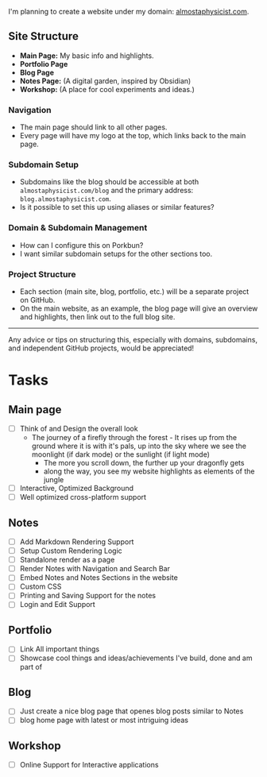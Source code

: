 I'm planning to create a website under my domain: [almostaphysicist.com](https://almostaphysicist.com).

## Site Structure

- **Main Page:** My basic info and highlights.
- **Portfolio Page**
- **Blog Page**
- **Notes Page:** (A digital garden, inspired by Obsidian)
- **Workshop:** (A place for cool experiments and ideas.)

### Navigation

- The main page should link to all other pages.
- Every page will have my logo at the top, which links back to the main page.

### Subdomain Setup

- Subdomains like the blog should be accessible at both `almostaphysicist.com/blog` and the primary address: `blog.almostaphysicist.com`.
- Is it possible to set this up using aliases or similar features?

### Domain & Subdomain Management

- How can I configure this on Porkbun?
- I want similar subdomain setups for the other sections too.

### Project Structure

- Each section (main site, blog, portfolio, etc.) will be a separate project on GitHub.
- On the main website, as an example, the blog page will give an overview and highlights, then link out to the full blog site.

---

Any advice or tips on structuring this, especially with domains, subdomains, and independent GitHub projects, would be appreciated!

# Tasks

## Main page
- [ ] Think of and Design the overall look
    - The journey of a firefly through the forest - It rises up from the ground where it is with it's pals, up into the sky where we see the moonlight (if dark mode) or the sunlight (if light mode)
        - The more you scroll down, the further up your dragonfly gets
        - along the way, you see my website highlights as elements of the jungle
- [ ] Interactive, Optimized Background
- [ ] Well optimized cross-platform support

## Notes
- [ ] Add Markdown Rendering Support
- [ ] Setup Custom Rendering Logic
- [ ] Standalone render as a page
- [ ] Render Notes with Navigation and Search Bar
- [ ] Embed Notes and Notes Sections in the website
- [ ] Custom CSS
- [ ] Printing and Saving Support for the notes
- [ ] Login and Edit Support

## Portfolio
- [ ] Link All important things
- [ ] Showcase cool things and ideas/achievements I've build, done and am part of

## Blog
- [ ] Just create a nice blog page that openes blog posts similar to Notes
- [ ] blog home page with latest or most intriguing ideas

## Workshop
- [ ] Online Support for Interactive applications
